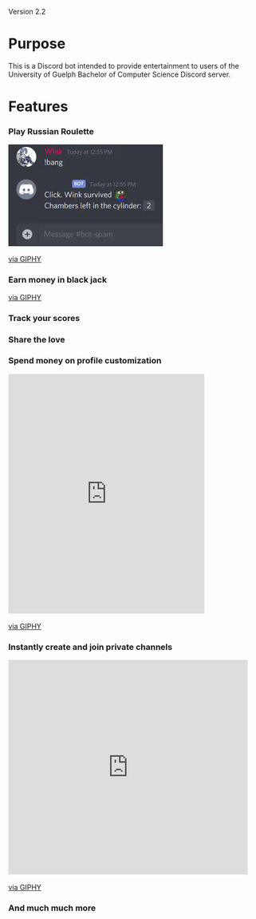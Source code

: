 Version 2.2
# Purpose
This is a Discord bot intended to provide entertainment to users of the
University of Guelph Bachelor of Computer Science Discord server.

# Features

### Play Russian Roulette

![Russian Roulette Demo](demo/bot_bang.gif)

<a href="https://giphy.com/gifs/f9FypkpxXD4SUr3pPr">via GIPHY</a>

### Earn money in black jack
<a href="https://giphy.com/gifs/JRtDpC4cdI6t0jdH0C">via GIPHY</a>

### Track your scores
<a href="//imgur.com/a/yFt2jOc"></a>

### Share the love
<blockquote class="imgur-embed-pub" lang="en" data-id="a/UT7Q2wG"><a href="//imgur.com/a/UT7Q2wG"></a></blockquote><script async src="//s.imgur.com/min/embed.js" charset="utf-8"></script>

### Spend money on profile customization
<iframe src="https://giphy.com/embed/jp87aFDI5tf4AulPYf" width="393" height="480" frameBorder="0" class="giphy-embed" allowFullScreen></iframe><p><a href="https://giphy.com/gifs/jp87aFDI5tf4AulPYf">via GIPHY</a></p>

### Instantly create and join private channels
<iframe src="https://giphy.com/embed/QB4HJ6o8lI3dLMyx8q" width="480" height="430" frameBorder="0" class="giphy-embed" allowFullScreen></iframe><p><a href="https://giphy.com/gifs/QB4HJ6o8lI3dLMyx8q">via GIPHY</a></p>

### And much much more
<blockquote class="imgur-embed-pub" lang="en" data-id="a/uVzYbWM"><a href="//imgur.com/a/uVzYbWM"></a></blockquote><script async src="//s.imgur.com/min/embed.js" charset="utf-8"></script>

